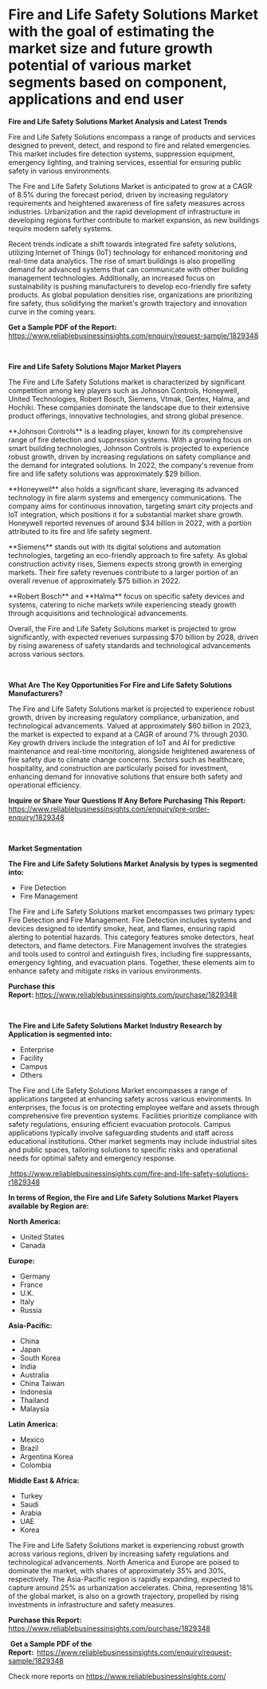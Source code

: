 <p><h1>Fire and Life Safety Solutions Market with the goal of estimating the market size and future growth potential of various market segments based on component, applications and end user</h1></p><p><strong>Fire and Life Safety Solutions Market Analysis and Latest Trends</strong></p>
<p><p>Fire and Life Safety Solutions encompass a range of products and services designed to prevent, detect, and respond to fire and related emergencies. This market includes fire detection systems, suppression equipment, emergency lighting, and training services, essential for ensuring public safety in various environments.</p><p>The Fire and Life Safety Solutions Market is anticipated to grow at a CAGR of 8.5% during the forecast period, driven by increasing regulatory requirements and heightened awareness of fire safety measures across industries. Urbanization and the rapid development of infrastructure in developing regions further contribute to market expansion, as new buildings require modern safety systems.</p><p>Recent trends indicate a shift towards integrated fire safety solutions, utilizing Internet of Things (IoT) technology for enhanced monitoring and real-time data analytics. The rise of smart buildings is also propelling demand for advanced systems that can communicate with other building management technologies. Additionally, an increased focus on sustainability is pushing manufacturers to develop eco-friendly fire safety products. As global population densities rise, organizations are prioritizing fire safety, thus solidifying the market's growth trajectory and innovation curve in the coming years.</p></p>
<p><strong>Get a Sample PDF of the Report:&nbsp;</strong> <a href="https://www.reliablebusinessinsights.com/enquiry/request-sample/1829348?utm_campaign=2789&utm_medium=2&utm_source=Github&utm_content=ia&utm_term=11042025&utm_id=fire-and-life-safety-solutions">https://www.reliablebusinessinsights.com/enquiry/request-sample/1829348</a></p>
<p>&nbsp;</p>
<p><strong>Fire and Life Safety Solutions Major Market Players</strong></p>
<p><p>The Fire and Life Safety Solutions market is characterized by significant competition among key players such as Johnson Controls, Honeywell, United Technologies, Robert Bosch, Siemens, Vtmak, Gentex, Halma, and Hochiki. These companies dominate the landscape due to their extensive product offerings, innovative technologies, and strong global presence.</p><p>**Johnson Controls** is a leading player, known for its comprehensive range of fire detection and suppression systems. With a growing focus on smart building technologies, Johnson Controls is projected to experience robust growth, driven by increasing regulations on safety compliance and the demand for integrated solutions. In 2022, the company's revenue from fire and life safety solutions was approximately $29 billion.</p><p>**Honeywell** also holds a significant share, leveraging its advanced technology in fire alarm systems and emergency communications. The company aims for continuous innovation, targeting smart city projects and IoT integration, which positions it for a substantial market share growth. Honeywell reported revenues of around $34 billion in 2022, with a portion attributed to its fire and life safety segment.</p><p>**Siemens** stands out with its digital solutions and automation technologies, targeting an eco-friendly approach to fire safety. As global construction activity rises, Siemens expects strong growth in emerging markets. Their fire safety revenues contribute to a larger portion of an overall revenue of approximately $75 billion in 2022.</p><p>**Robert Bosch** and **Halma** focus on specific safety devices and systems, catering to niche markets while experiencing steady growth through acquisitions and technological advancements. </p><p>Overall, the Fire and Life Safety Solutions market is projected to grow significantly, with expected revenues surpassing $70 billion by 2028, driven by rising awareness of safety standards and technological advancements across various sectors.</p></p>
<p>&nbsp;</p>
<p><strong>What Are The Key Opportunities For Fire and Life Safety Solutions Manufacturers?</strong></p>
<p><p>The Fire and Life Safety Solutions market is projected to experience robust growth, driven by increasing regulatory compliance, urbanization, and technological advancements. Valued at approximately $60 billion in 2023, the market is expected to expand at a CAGR of around 7% through 2030. Key growth drivers include the integration of IoT and AI for predictive maintenance and real-time monitoring, alongside heightened awareness of fire safety due to climate change concerns. Sectors such as healthcare, hospitality, and construction are particularly poised for investment, enhancing demand for innovative solutions that ensure both safety and operational efficiency.</p></p>
<p><strong>Inquire or Share Your Questions If Any Before Purchasing This Report:</strong> <a href="https://www.reliablebusinessinsights.com/enquiry/pre-order-enquiry/1829348?utm_campaign=2789&utm_medium=2&utm_source=Github&utm_content=ia&utm_term=11042025&utm_id=fire-and-life-safety-solutions">https://www.reliablebusinessinsights.com/enquiry/pre-order-enquiry/1829348</a></p>
<p>&nbsp;</p>
<p><strong>Market Segmentation</strong></p>
<p><strong>The Fire and Life Safety Solutions Market Analysis by types is segmented into:</strong></p>
<p><ul><li>Fire Detection</li><li>Fire Management</li></ul></p>
<p><p>The Fire and Life Safety Solutions market encompasses two primary types: Fire Detection and Fire Management. Fire Detection includes systems and devices designed to identify smoke, heat, and flames, ensuring rapid alerting to potential hazards. This category features smoke detectors, heat detectors, and flame detectors. Fire Management involves the strategies and tools used to control and extinguish fires, including fire suppressants, emergency lighting, and evacuation plans. Together, these elements aim to enhance safety and mitigate risks in various environments.</p></p>
<p><strong>Purchase this Report:&nbsp;</strong><a href="https://www.reliablebusinessinsights.com/purchase/1829348?utm_campaign=2789&utm_medium=2&utm_source=Github&utm_content=ia&utm_term=11042025&utm_id=fire-and-life-safety-solutions">https://www.reliablebusinessinsights.com/purchase/1829348</a></p>
<p>&nbsp;</p>
<p><strong>The Fire and Life Safety Solutions Market Industry Research by Application is segmented into:</strong></p>
<p><ul><li>Enterprise</li><li>Facility</li><li>Campus</li><li>Others</li></ul></p>
<p><p>The Fire and Life Safety Solutions Market encompasses a range of applications targeted at enhancing safety across various environments. In enterprises, the focus is on protecting employee welfare and assets through comprehensive fire prevention systems. Facilities prioritize compliance with safety regulations, ensuring efficient evacuation protocols. Campus applications typically involve safeguarding students and staff across educational institutions. Other market segments may include industrial sites and public spaces, tailoring solutions to specific risks and operational needs for optimal safety and emergency response.</p></p>
<p><a href="https://www.reliablebusinessinsights.com/fire-and-life-safety-solutions-r1829348?utm_campaign=2789&utm_medium=2&utm_source=Github&utm_content=ia&utm_term=11042025&utm_id=fire-and-life-safety-solutions">&nbsp;https://www.reliablebusinessinsights.com/fire-and-life-safety-solutions-r1829348</a></p>
<p><strong>In terms of Region, the Fire and Life Safety Solutions Market Players available by Region are:</strong></p>
<p>
    <p> <strong> North America: </strong>
        <ul>
            <li>United States</li>
            <li>Canada</li>
        </ul>
        </p> 
    <p> <strong> Europe: </strong>
        <ul>
            <li>Germany</li>
            <li>France</li>
            <li>U.K.</li>
            <li>Italy</li>
            <li>Russia</li>
        </ul>
        </p> 
    <p> <strong> Asia-Pacific: </strong>
        <ul>
            <li>China</li>
            <li>Japan</li>
            <li>South Korea</li>
            <li>India</li>
            <li>Australia</li>
            <li>China Taiwan</li>
            <li>Indonesia</li>
            <li>Thailand</li>
            <li>Malaysia</li>
        </ul>
        </p> 
    <p> <strong> Latin America: </strong>
        <ul>
            <li>Mexico</li>
            <li>Brazil</li>
            <li>Argentina Korea</li>
            <li>Colombia</li>
        </ul>
        </p> 
    <p> <strong> Middle East & Africa: </strong>
        <ul>
            <li>Turkey</li>
            <li>Saudi</li>
            <li>Arabia</li>
            <li>UAE</li>
            <li>Korea</li>
        </ul>
    </p>
    </p>
<p><p>The Fire and Life Safety Solutions market is experiencing robust growth across various regions, driven by increasing safety regulations and technological advancements. North America and Europe are poised to dominate the market, with shares of approximately 35% and 30%, respectively. The Asia-Pacific region is rapidly expanding, expected to capture around 25% as urbanization accelerates. China, representing 18% of the global market, is also on a growth trajectory, propelled by rising investments in infrastructure and safety measures.</p></p>
<p><strong>Purchase this Report: </strong><a href="https://www.reliablebusinessinsights.com/purchase/1829348?utm_campaign=2789&utm_medium=2&utm_source=Github&utm_content=ia&utm_term=11042025&utm_id=fire-and-life-safety-solutions">https://www.reliablebusinessinsights.com/purchase/1829348</a></p>
<p>&nbsp;<strong>Get a Sample PDF of the Report:&nbsp;&nbsp;</strong><a href="https://www.reliablebusinessinsights.com/enquiry/request-sample/1829348?utm_campaign=2789&utm_medium=2&utm_source=Github&utm_content=ia&utm_term=11042025&utm_id=fire-and-life-safety-solutions">https://www.reliablebusinessinsights.com/enquiry/request-sample/1829348</a></p>
<p><strong></strong></p>
<p>Check more reports on <a href="https://www.reliablebusinessinsights.com/?utm_campaign=2789&utm_medium=2&utm_source=Github&utm_content=ia&utm_term=11042025&utm_id=fire-and-life-safety-solutions">https://www.reliablebusinessinsights.com/</a></p>